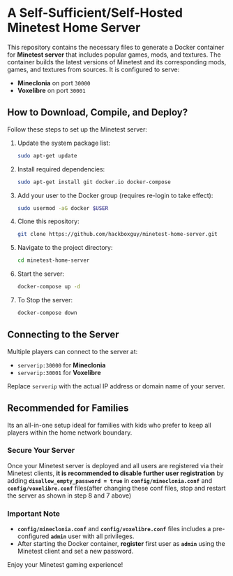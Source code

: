 # A Self-Sufficient/Self-Hosted Minetest Home Server

This repository contains the necessary files to generate a Docker container for **Minetest server** that includes popular games, mods, and textures. The container builds the latest versions of Minetest and its corresponding mods, games, and textures from sources. It is configured to serve:

- **Mineclonia** on port `30000`
- **Voxelibre** on port `30001`

## How to Download, Compile, and Deploy?

Follow these steps to set up the Minetest server:

1. Update the system package list:
   ```bash
   sudo apt-get update
   ```

2. Install required dependencies:
   ```bash
   sudo apt-get install git docker.io docker-compose
   ```

3. Add your user to the Docker group (requires re-login to take effect):
   ```bash
   sudo usermod -aG docker $USER
   ```

4. Clone this repository:
   ```bash
   git clone https://github.com/hackboxguy/minetest-home-server.git
   ```

5. Navigate to the project directory:
   ```bash
   cd minetest-home-server
   ```

6. Start the server:
   ```bash
   docker-compose up -d
   ```

7. To Stop the server:
   ```bash
   docker-compose down
   ```


## Connecting to the Server

Multiple players can connect to the server at:
- `serverip:30000` for **Mineclonia**
- `serverip:30001` for **Voxelibre**

Replace `serverip` with the actual IP address or domain name of your server.

## Recommended for Families

Its an all-in-one setup ideal for families with kids who prefer to keep all players within the home network boundary. 

### Secure Your Server

Once your Minetest server is deployed and all users are registered via their Minetest clients, **it is recommended to disable further user registration** by adding **`disallow_empty_password = true`** in **`config/mineclonia.conf`** and **`config/voxelibre.conf`** files(after changing these conf files, stop and restart the server as shown in step 8 and 7 above)

### Important Note

- **`config/mineclonia.conf`** and **`config/voxelibre.conf`** files includes a pre-configured **`admin`** user with all privileges.
- After starting the Docker container, **register** first user as **`admin`** using the Minetest client and set a new password.

Enjoy your Minetest gaming experience!

